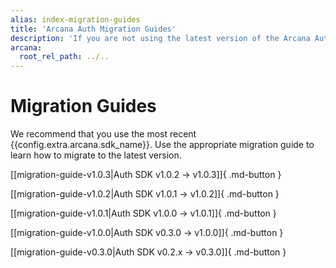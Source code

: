 ```yaml
---
alias: index-migration-guides
title: 'Arcana Auth Migration Guides'
description: 'If you are not using the latest version of the Arcana Auth SDK, we strongly recommend that you migrate to the latest release. Use the appropirate migration guides to help you upgrade from the older version of the Auth SDK.'
arcana:
  root_rel_path: ../..
---
```


# Migration Guides

We recommend that you use the most recent {{config.extra.arcana.sdk_name}}. Use the appropriate migration guide to learn how to migrate to the latest version.

[[migration-guide-v1.0.3|Auth SDK v1.0.2 -> v1.0.3]]{ .md-button }

[[migration-guide-v1.0.2|Auth SDK v1.0.1 -> v1.0.2]]{ .md-button }

[[migration-guide-v1.0.1|Auth SDK v1.0.0 -> v1.0.1]]{ .md-button }

[[migration-guide-v1.0.0|Auth SDK v0.3.0 -> v1.0.0]]{ .md-button }

[[migration-guide-v0.3.0|Auth SDK v0.2.x -> v0.3.0]]{ .md-button }
